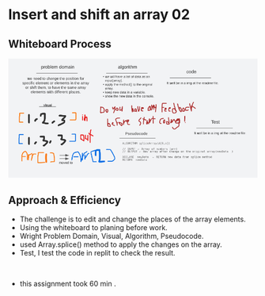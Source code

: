 # Insert and shift an array 02

## Whiteboard Process

![Insert and shift](./image/array-insert-shift.PNG)

## Approach & Efficiency

- The challenge is to edit and change the places of the array elements.
- Using the whiteboard to planing before work.
- Wright Problem Domain, Visual, Algorithm, Pseudocode.
- used Array.splice() method to apply the changes on the array.
- Test, I test the code in replit to check the result.

<br>

- this assignment took 60 min .
